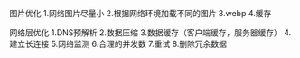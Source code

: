 图片优化
1.网络图片尽量小
2.根据网络环境加载不同的图片
3.webp
4.缓存

网络层优化
1.DNS预解析
2.数据压缩
3.数据缓存（客户端缓存，服务器缓存）
4.建立长连接
5.网络监测
6.合理的并发数
7.重试
8.删除冗余数据